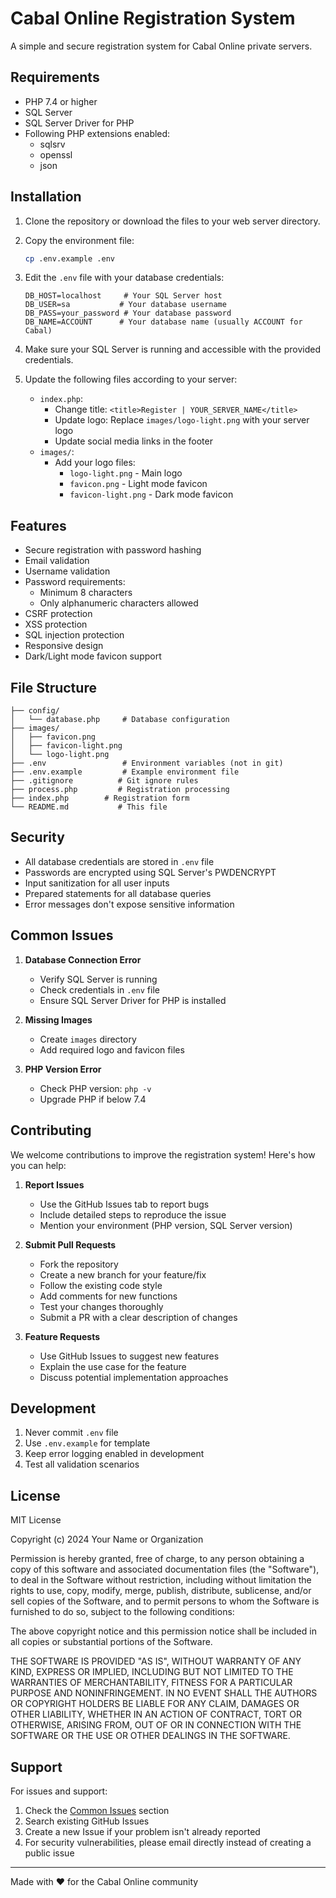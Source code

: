 # Cabal Online Registration System

A simple and secure registration system for Cabal Online private servers.

## Requirements

- PHP 7.4 or higher
- SQL Server
- SQL Server Driver for PHP
- Following PHP extensions enabled:
  - sqlsrv
  - openssl
  - json

## Installation

1. Clone the repository or download the files to your web server directory.

2. Copy the environment file:
   ```bash
   cp .env.example .env
   ```

3. Edit the `.env` file with your database credentials:
   ```env
   DB_HOST=localhost     # Your SQL Server host
   DB_USER=sa           # Your database username
   DB_PASS=your_password # Your database password
   DB_NAME=ACCOUNT      # Your database name (usually ACCOUNT for Cabal)
   ```

4. Make sure your SQL Server is running and accessible with the provided credentials.

5. Update the following files according to your server:
   - `index.php`: 
     - Change title: `<title>Register | YOUR_SERVER_NAME</title>`
     - Update logo: Replace `images/logo-light.png` with your server logo
     - Update social media links in the footer
   - `images/`:
     - Add your logo files:
       - `logo-light.png` - Main logo
       - `favicon.png` - Light mode favicon
       - `favicon-light.png` - Dark mode favicon

## Features

- Secure registration with password hashing
- Email validation
- Username validation
- Password requirements:
  - Minimum 8 characters
  - Only alphanumeric characters allowed
- CSRF protection
- XSS protection
- SQL injection protection
- Responsive design
- Dark/Light mode favicon support

## File Structure

```
├── config/
│   └── database.php     # Database configuration
├── images/
│   ├── favicon.png
│   ├── favicon-light.png
│   └── logo-light.png
├── .env                 # Environment variables (not in git)
├── .env.example         # Example environment file
├── .gitignore          # Git ignore rules
├── process.php         # Registration processing
├── index.php        # Registration form
└── README.md           # This file
```

## Security

- All database credentials are stored in `.env` file
- Passwords are encrypted using SQL Server's PWDENCRYPT
- Input sanitization for all user inputs
- Prepared statements for all database queries
- Error messages don't expose sensitive information

## Common Issues

1. **Database Connection Error**
   - Verify SQL Server is running
   - Check credentials in `.env` file
   - Ensure SQL Server Driver for PHP is installed

2. **Missing Images**
   - Create `images` directory
   - Add required logo and favicon files

3. **PHP Version Error**
   - Check PHP version: `php -v`
   - Upgrade PHP if below 7.4

## Contributing

We welcome contributions to improve the registration system! Here's how you can help:

1. **Report Issues**
   - Use the GitHub Issues tab to report bugs
   - Include detailed steps to reproduce the issue
   - Mention your environment (PHP version, SQL Server version)

2. **Submit Pull Requests**
   - Fork the repository
   - Create a new branch for your feature/fix
   - Follow the existing code style
   - Add comments for new functions
   - Test your changes thoroughly
   - Submit a PR with a clear description of changes

3. **Feature Requests**
   - Use GitHub Issues to suggest new features
   - Explain the use case for the feature
   - Discuss potential implementation approaches

## Development

1. Never commit `.env` file
2. Use `.env.example` for template
3. Keep error logging enabled in development
4. Test all validation scenarios

## License

MIT License

Copyright (c) 2024 Your Name or Organization

Permission is hereby granted, free of charge, to any person obtaining a copy
of this software and associated documentation files (the "Software"), to deal
in the Software without restriction, including without limitation the rights
to use, copy, modify, merge, publish, distribute, sublicense, and/or sell
copies of the Software, and to permit persons to whom the Software is
furnished to do so, subject to the following conditions:

The above copyright notice and this permission notice shall be included in all
copies or substantial portions of the Software.

THE SOFTWARE IS PROVIDED "AS IS", WITHOUT WARRANTY OF ANY KIND, EXPRESS OR
IMPLIED, INCLUDING BUT NOT LIMITED TO THE WARRANTIES OF MERCHANTABILITY,
FITNESS FOR A PARTICULAR PURPOSE AND NONINFRINGEMENT. IN NO EVENT SHALL THE
AUTHORS OR COPYRIGHT HOLDERS BE LIABLE FOR ANY CLAIM, DAMAGES OR OTHER
LIABILITY, WHETHER IN AN ACTION OF CONTRACT, TORT OR OTHERWISE, ARISING FROM,
OUT OF OR IN CONNECTION WITH THE SOFTWARE OR THE USE OR OTHER DEALINGS IN THE
SOFTWARE.

## Support

For issues and support:
1. Check the [Common Issues](#common-issues) section
2. Search existing GitHub Issues
3. Create a new Issue if your problem isn't already reported
4. For security vulnerabilities, please email directly instead of creating a public issue

---
Made with ❤️ for the Cabal Online community 